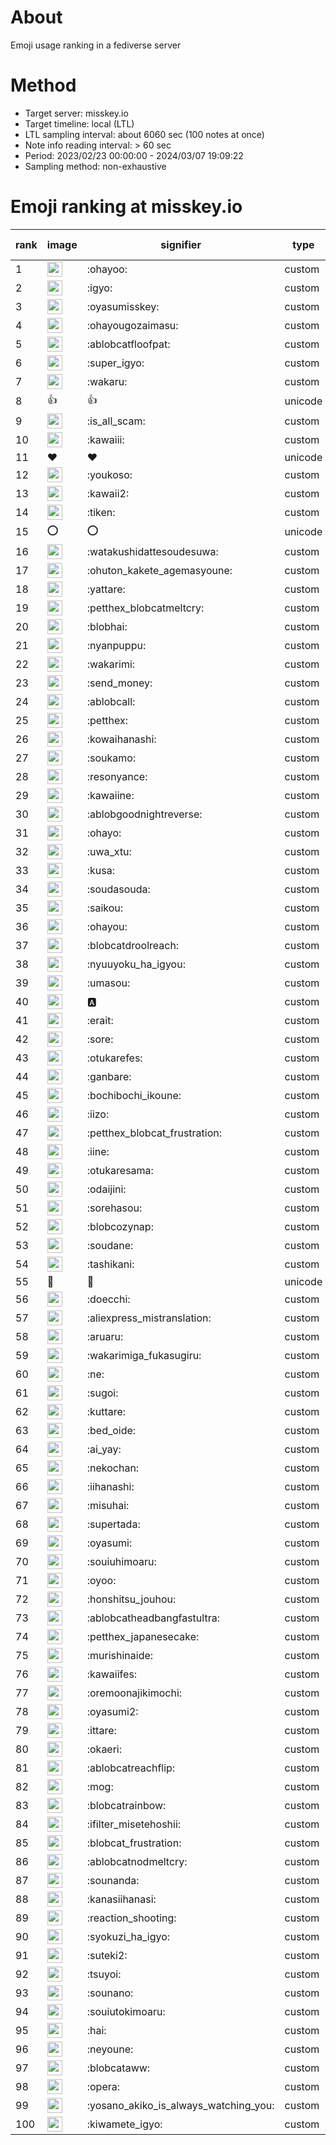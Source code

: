 # About
Emoji usage ranking in a fediverse server

# Method
- Target server: misskey.io
- Target timeline: local (LTL)
- LTL sampling interval: about 6060 sec (100 notes at once)
- Note info reading interval: > 60 sec
- Period: 2023/02/23 00:00:00 - 2024/03/07 19:09:22 
- Sampling method: non-exhaustive

# Emoji ranking at misskey.io

|rank|image|signifier|type|frequency score|
|----|----|----|----|----|
|1|<img height="24" src="https://misskey.io/emoji/ohayoo.webp">|:ohayoo:|custom|168088|
|2|<img height="24" src="https://misskey.io/emoji/igyo.webp">|:igyo:|custom|114017|
|3|<img height="24" src="https://misskey.io/emoji/oyasumisskey.webp">|:oyasumisskey:|custom|72984|
|4|<img height="24" src="https://misskey.io/emoji/ohayougozaimasu.webp">|:ohayougozaimasu:|custom|41257|
|5|<img height="24" src="https://misskey.io/emoji/ablobcatfloofpat.webp">|:ablobcatfloofpat:|custom|33318|
|6|<img height="24" src="https://misskey.io/emoji/super_igyo.webp">|:super_igyo:|custom|32098|
|7|<img height="24" src="https://misskey.io/emoji/wakaru.webp">|:wakaru:|custom|29046|
|8|👍|👍|unicode|24497|
|9|<img height="24" src="https://misskey.io/emoji/is_all_scam.webp">|:is_all_scam:|custom|23445|
|10|<img height="24" src="https://misskey.io/emoji/kawaiii.webp">|:kawaiii:|custom|21894|
|11|❤|❤|unicode|20115|
|12|<img height="24" src="https://misskey.io/emoji/youkoso.webp">|:youkoso:|custom|19605|
|13|<img height="24" src="https://misskey.io/emoji/kawaii2.webp">|:kawaii2:|custom|18850|
|14|<img height="24" src="https://misskey.io/emoji/tiken.webp">|:tiken:|custom|17064|
|15|⭕|⭕|unicode|16419|
|16|<img height="24" src="https://misskey.io/emoji/watakushidattesoudesuwa.webp">|:watakushidattesoudesuwa:|custom|16207|
|17|<img height="24" src="https://misskey.io/emoji/ohuton_kakete_agemasyoune.webp">|:ohuton_kakete_agemasyoune:|custom|16103|
|18|<img height="24" src="https://misskey.io/emoji/yattare.webp">|:yattare:|custom|15754|
|19|<img height="24" src="https://misskey.io/emoji/petthex_blobcatmeltcry.webp">|:petthex_blobcatmeltcry:|custom|15743|
|20|<img height="24" src="https://misskey.io/emoji/blobhai.webp">|:blobhai:|custom|15116|
|21|<img height="24" src="https://misskey.io/emoji/nyanpuppu.webp">|:nyanpuppu:|custom|14290|
|22|<img height="24" src="https://misskey.io/emoji/wakarimi.webp">|:wakarimi:|custom|14237|
|23|<img height="24" src="https://misskey.io/emoji/send_money.webp">|:send_money:|custom|13212|
|24|<img height="24" src="https://misskey.io/emoji/ablobcall.webp">|:ablobcall:|custom|13049|
|25|<img height="24" src="https://misskey.io/emoji/petthex.webp">|:petthex:|custom|12536|
|26|<img height="24" src="https://misskey.io/emoji/kowaihanashi.webp">|:kowaihanashi:|custom|12475|
|27|<img height="24" src="https://misskey.io/emoji/soukamo.webp">|:soukamo:|custom|11263|
|28|<img height="24" src="https://misskey.io/emoji/resonyance.webp">|:resonyance:|custom|11232|
|29|<img height="24" src="https://misskey.io/emoji/kawaiine.webp">|:kawaiine:|custom|11201|
|30|<img height="24" src="https://misskey.io/emoji/ablobgoodnightreverse.webp">|:ablobgoodnightreverse:|custom|10742|
|31|<img height="24" src="https://misskey.io/emoji/ohayo.webp">|:ohayo:|custom|10658|
|32|<img height="24" src="https://misskey.io/emoji/uwa_xtu.webp">|:uwa_xtu:|custom|10148|
|33|<img height="24" src="https://misskey.io/emoji/kusa.webp">|:kusa:|custom|9886|
|34|<img height="24" src="https://misskey.io/emoji/soudasouda.webp">|:soudasouda:|custom|9835|
|35|<img height="24" src="https://misskey.io/emoji/saikou.webp">|:saikou:|custom|9385|
|36|<img height="24" src="https://misskey.io/emoji/ohayou.webp">|:ohayou:|custom|9095|
|37|<img height="24" src="https://misskey.io/emoji/blobcatdroolreach.webp">|:blobcatdroolreach:|custom|8483|
|38|<img height="24" src="https://misskey.io/emoji/nyuuyoku_ha_igyou.webp">|:nyuuyoku_ha_igyou:|custom|8291|
|39|<img height="24" src="https://misskey.io/emoji/umasou.webp">|:umasou:|custom|7921|
|40|<img height="24" src="https://misskey.io/emoji/a.webp">|:a:|custom|7840|
|41|<img height="24" src="https://misskey.io/emoji/erait.webp">|:erait:|custom|7585|
|42|<img height="24" src="https://misskey.io/emoji/sore.webp">|:sore:|custom|7392|
|43|<img height="24" src="https://misskey.io/emoji/otukarefes.webp">|:otukarefes:|custom|7262|
|44|<img height="24" src="https://misskey.io/emoji/ganbare.webp">|:ganbare:|custom|7148|
|45|<img height="24" src="https://misskey.io/emoji/bochibochi_ikoune.webp">|:bochibochi_ikoune:|custom|7042|
|46|<img height="24" src="https://misskey.io/emoji/iizo.webp">|:iizo:|custom|7035|
|47|<img height="24" src="https://misskey.io/emoji/petthex_blobcat_frustration.webp">|:petthex_blobcat_frustration:|custom|6958|
|48|<img height="24" src="https://misskey.io/emoji/iine.webp">|:iine:|custom|6927|
|49|<img height="24" src="https://misskey.io/emoji/otukaresama.webp">|:otukaresama:|custom|6761|
|50|<img height="24" src="https://misskey.io/emoji/odaijini.webp">|:odaijini:|custom|6484|
|51|<img height="24" src="https://misskey.io/emoji/sorehasou.webp">|:sorehasou:|custom|6411|
|52|<img height="24" src="https://misskey.io/emoji/blobcozynap.webp">|:blobcozynap:|custom|6072|
|53|<img height="24" src="https://misskey.io/emoji/soudane.webp">|:soudane:|custom|5929|
|54|<img height="24" src="https://misskey.io/emoji/tashikani.webp">|:tashikani:|custom|5908|
|55|🎉|🎉|unicode|5564|
|56|<img height="24" src="https://misskey.io/emoji/doecchi.webp">|:doecchi:|custom|5533|
|57|<img height="24" src="https://misskey.io/emoji/aliexpress_mistranslation.webp">|:aliexpress_mistranslation:|custom|5460|
|58|<img height="24" src="https://misskey.io/emoji/aruaru.webp">|:aruaru:|custom|5456|
|59|<img height="24" src="https://misskey.io/emoji/wakarimiga_fukasugiru.webp">|:wakarimiga_fukasugiru:|custom|5387|
|60|<img height="24" src="https://misskey.io/emoji/ne.webp">|:ne:|custom|5385|
|61|<img height="24" src="https://misskey.io/emoji/sugoi.webp">|:sugoi:|custom|5235|
|62|<img height="24" src="https://misskey.io/emoji/kuttare.webp">|:kuttare:|custom|5207|
|63|<img height="24" src="https://misskey.io/emoji/bed_oide.webp">|:bed_oide:|custom|5116|
|64|<img height="24" src="https://misskey.io/emoji/ai_yay.webp">|:ai_yay:|custom|5076|
|65|<img height="24" src="https://misskey.io/emoji/nekochan.webp">|:nekochan:|custom|4927|
|66|<img height="24" src="https://misskey.io/emoji/iihanashi.webp">|:iihanashi:|custom|4901|
|67|<img height="24" src="https://misskey.io/emoji/misuhai.webp">|:misuhai:|custom|4866|
|68|<img height="24" src="https://misskey.io/emoji/supertada.webp">|:supertada:|custom|4830|
|69|<img height="24" src="https://misskey.io/emoji/oyasumi.webp">|:oyasumi:|custom|4797|
|70|<img height="24" src="https://misskey.io/emoji/souiuhimoaru.webp">|:souiuhimoaru:|custom|4726|
|71|<img height="24" src="https://misskey.io/emoji/oyoo.webp">|:oyoo:|custom|4690|
|72|<img height="24" src="https://misskey.io/emoji/honshitsu_jouhou.webp">|:honshitsu_jouhou:|custom|4648|
|73|<img height="24" src="https://misskey.io/emoji/ablobcatheadbangfastultra.webp">|:ablobcatheadbangfastultra:|custom|4633|
|74|<img height="24" src="https://misskey.io/emoji/petthex_japanesecake.webp">|:petthex_japanesecake:|custom|4554|
|75|<img height="24" src="https://misskey.io/emoji/murishinaide.webp">|:murishinaide:|custom|4510|
|76|<img height="24" src="https://misskey.io/emoji/kawaiifes.webp">|:kawaiifes:|custom|4408|
|77|<img height="24" src="https://misskey.io/emoji/oremoonajikimochi.webp">|:oremoonajikimochi:|custom|4219|
|78|<img height="24" src="https://misskey.io/emoji/oyasumi2.webp">|:oyasumi2:|custom|4157|
|79|<img height="24" src="https://misskey.io/emoji/ittare.webp">|:ittare:|custom|4058|
|80|<img height="24" src="https://misskey.io/emoji/okaeri.webp">|:okaeri:|custom|4014|
|81|<img height="24" src="https://misskey.io/emoji/ablobcatreachflip.webp">|:ablobcatreachflip:|custom|3949|
|82|<img height="24" src="https://misskey.io/emoji/mog.webp">|:mog:|custom|3910|
|83|<img height="24" src="https://misskey.io/emoji/blobcatrainbow.webp">|:blobcatrainbow:|custom|3874|
|84|<img height="24" src="https://misskey.io/emoji/ifilter_misetehoshii.webp">|:ifilter_misetehoshii:|custom|3804|
|85|<img height="24" src="https://misskey.io/emoji/blobcat_frustration.webp">|:blobcat_frustration:|custom|3779|
|86|<img height="24" src="https://misskey.io/emoji/ablobcatnodmeltcry.webp">|:ablobcatnodmeltcry:|custom|3719|
|87|<img height="24" src="https://misskey.io/emoji/sounanda.webp">|:sounanda:|custom|3717|
|88|<img height="24" src="https://misskey.io/emoji/kanasiihanasi.webp">|:kanasiihanasi:|custom|3608|
|89|<img height="24" src="https://misskey.io/emoji/reaction_shooting.webp">|:reaction_shooting:|custom|3572|
|90|<img height="24" src="https://misskey.io/emoji/syokuzi_ha_igyo.webp">|:syokuzi_ha_igyo:|custom|3557|
|91|<img height="24" src="https://misskey.io/emoji/suteki2.webp">|:suteki2:|custom|3551|
|92|<img height="24" src="https://misskey.io/emoji/tsuyoi.webp">|:tsuyoi:|custom|3452|
|93|<img height="24" src="https://misskey.io/emoji/sounano.webp">|:sounano:|custom|3427|
|94|<img height="24" src="https://misskey.io/emoji/souiutokimoaru.webp">|:souiutokimoaru:|custom|3384|
|95|<img height="24" src="https://misskey.io/emoji/hai.webp">|:hai:|custom|3379|
|96|<img height="24" src="https://misskey.io/emoji/neyoune.webp">|:neyoune:|custom|3345|
|97|<img height="24" src="https://misskey.io/emoji/blobcataww.webp">|:blobcataww:|custom|3266|
|98|<img height="24" src="https://misskey.io/emoji/opera.webp">|:opera:|custom|3232|
|99|<img height="24" src="https://misskey.io/emoji/yosano_akiko_is_always_watching_you.webp">|:yosano_akiko_is_always_watching_you:|custom|3194|
|100|<img height="24" src="https://misskey.io/emoji/kiwamete_igyo.webp">|:kiwamete_igyo:|custom|3102|
